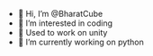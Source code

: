 - 👋 Hi, I’m @BharatCube
- 👀 I’m interested in coding
- 🌱 Used to work on unity
-  🌱 I’m currently working on python

<!---
BharatCube/BharatCube is a ✨ special ✨ repository because its `README.md` (this file) appears on your GitHub profile.
You can click the Preview link to take a look at your changes.
--->

